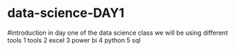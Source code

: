 # data-science-DAY1
#introduction
in day one of the data science class we will be using different tools
1 tools
2 excel
3 power bi 
4 python
5 sql

